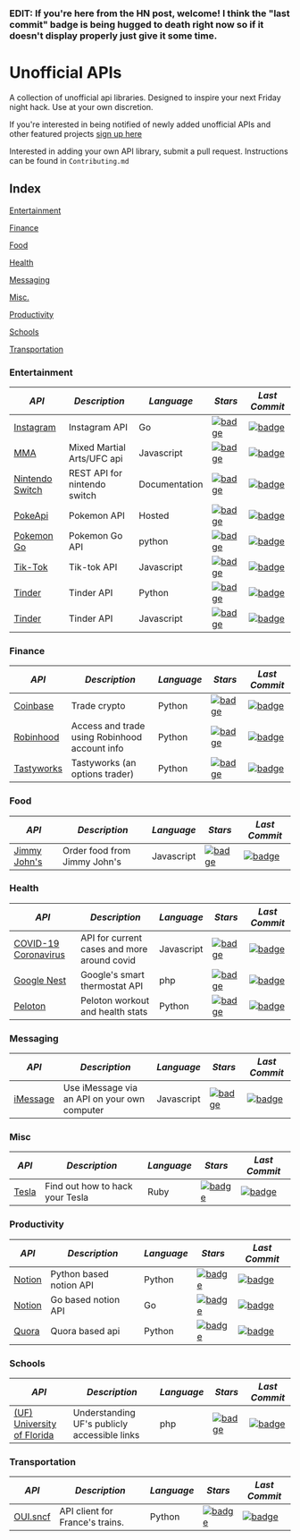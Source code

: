 ### EDIT: If you're here from the HN post, welcome! I think the "last commit" badge is being hugged to death right now so if it doesn't display properly just give it some time. 

# Unofficial APIs
A collection of unofficial api libraries. Designed to inspire your next Friday night hack. Use at your own discretion. 

If you're interested in being notified of newly added unofficial APIs and other featured projects [sign up here](https://forms.gle/e8nCivpTBNftNtgGA)

Interested in adding your own API library, submit a pull request. Instructions can be found in `Contributing.md`


## Index
[Entertainment](#entertainment)

[Finance](#finance)

[Food](#food)

[Health](#health)

[Messaging](#messaging)

[Misc.](#misc)

[Productivity](#productivity)

[Schools](#schools)

[Transportation](#transportation)

### Entertainment
*API* | *Description* | *Language* | *Stars* | *Last Commit*
--- | --- | --- | --- | ---
[Instagram](https://github.com/ahmdrz/goinsta) | Instagram API | Go | [![badge](https://img.shields.io/github/stars/ahmdrz/goinsta.svg?style=social&label=Star&maxAge=2592000)](https://github.com/ahmdrz/goinsta/stargazers) | [![badge](https://img.shields.io/badge/dynamic/json?url=https://api.github.com/repos/ahmdrz/goinsta/commits&label=Last%20Commit&query=$[0].commit.committer.date&color=important)](https://github.com/ahmdrz/goinsta)
[MMA](https://github.com/valish/mma-api) | Mixed Martial Arts/UFC api | Javascript | [![badge](https://img.shields.io/github/stars/valish/mma-api.svg?style=social&label=Star&maxAge=2592000)](https://github.com/valish/mma-api/stargazers) | [![badge](https://img.shields.io/badge/dynamic/json?url=https://api.github.com/repos/valish/mma-api/commits&label=Last%20Commit&query=$[0].commit.committer.date&color=important)](https://github.com/valish/mma-api)
[Nintendo Switch](https://github.com/ZekeSnider/NintendoSwitchRESTAPI) | REST API for nintendo switch | Documentation | [![badge](https://img.shields.io/github/stars/ZekeSnider/NintendoSwitchRESTAPI.svg?style=social&label=Star&maxAge=2592000)](https://github.com/ZekeSnider/NintendoSwitchRESTAPI/stargazers) | [![badge](https://img.shields.io/badge/dynamic/json?url=https://api.github.com/repos/ZekeSnider/NintendoSwitchRESTAPI/commits&label=Last%20Commit&query=$[0].commit.committer.date&color=important)](https://github.com/ZekeSnider/NintendoSwitchRESTAPI) 
[PokeApi](https://github.com/PokeAPI/pokeapi) | Pokemon API | Hosted | [![badge](https://img.shields.io/github/stars/PokeAPI/pokeapi.svg?style=social&label=Star&maxAge=2592000)](https://github.com/PokeAPI/pokeapi/stargazers) | [![badge](https://img.shields.io/badge/dynamic/json?url=https://api.github.com/repos/PokeAPI/pokeapi/commits&label=Last%20Commit&query=$[0].commit.committer.date&color=important)](https://github.com/PokeAPI/pokeapi)
[Pokemon Go](https://github.com/pogodevorg/pgoapi) | Pokemon Go API | python | [![badge](https://img.shields.io/github/stars/pogodevorg/pgoapi.svg?style=social&label=Star&maxAge=2592000)](https://github.com/pogodevorg/pgoapi/stargazers) | [![badge](https://img.shields.io/badge/dynamic/json?url=https://api.github.com/repos/pogodevorg/pgoapi/commits&label=Last%20Commit&query=$[0].commit.committer.date&color=important)](https://github.com/pogodevorg/pgoapi)
[Tik-Tok](https://github.com/szdc/tiktok-api) | Tik-tok API | Javascript | [![badge](https://img.shields.io/github/stars/szdc/tiktok-api.svg?style=social&label=Star&maxAge=2592000)](https://github.com/szdc/tiktok-api/stargazers) | [![badge](https://img.shields.io/badge/dynamic/json?url=https://api.github.com/repos/szdc/tiktok-api/commits&label=Last%20Commit&query=$[0].commit.committer.date&color=important)](https://github.com/szdc/tiktok-api)
[Tinder](https://github.com/fbessez/Tinder) | Tinder API | Python | [![badge](https://img.shields.io/github/stars/fbessez/Tinder.svg?style=social&label=Star&maxAge=2592000)](https://github.com/fbessez/Tinder/stargazers) | [![badge](https://img.shields.io/badge/dynamic/json?url=https://api.github.com/repos/fbessez/Tinder/commits&label=Last%20Commit&query=$[0].commit.committer.date&color=important)](https://github.com/fbessez/Tinder)
[Tinder](https://github.com/alkawryk/tinderjs) | Tinder API | Javascript | [![badge](https://img.shields.io/github/stars/alkawryk/tinderjs.svg?style=social&label=Star&maxAge=2592000)](https://github.com/alkawryk/tinderjs/stargazers) | [![badge](https://img.shields.io/badge/dynamic/json?url=https://api.github.com/repos/alkawryk/tinderjs/commits&label=Last%20Commit&query=$[0].commit.committer.date&color=important)](https://github.com/alkawryk/tinderjs)

### Finance

*API* | *Description* | *Language* | *Stars* | *Last Commit*
--- | --- | --- | --- | ---
[Coinbase](https://github.com/danpaquin/coinbasepro-python) | Trade crypto | Python | [![badge](https://img.shields.io/github/stars/danpaquin/coinbasepro-python.svg?style=social&label=Star&maxAge=2592000)](https://github.com/danpaquin/coinbasepro-python/stargazers) | [![badge](https://img.shields.io/badge/dynamic/json?url=https://api.github.com/repos/danpaquin/coinbasepro-python/commits&label=Last%20Commit&query=$[0].commit.committer.date&color=important)](https://github.com/danpaquin/coinbasepro-python) 
[Robinhood](https://github.com/robinhood-unofficial/pyrh) | Access and trade using Robinhood account info | Python | [![badge](https://img.shields.io/github/stars/robinhood-unofficial/pyrh.svg?style=social&label=Star&maxAge=2592000)](https://github.com/robinhood-unofficial/pyrh/stargazers) | [![badge](https://img.shields.io/badge/dynamic/json?url=https://api.github.com/repos/robinhood-unofficial/pyrh/commits&label=Last%20Commit&query=$[0].commit.committer.date&color=important)](https://github.com/robinhood-unofficial/pyrh)
[Tastyworks](https://github.com/boyan-soubachov/tastyworks_api) | Tastyworks (an options trader) | Python | [![badge](https://img.shields.io/github/stars/boyan-soubachov/tastyworks_api.svg?style=social&label=Star&maxAge=2592000)](https://github.com/boyan-soubachov/tastyworks_api/stargazers) | [![badge](https://img.shields.io/badge/dynamic/json?url=https://api.github.com/repos/boyan-soubachov/tastyworks_api/commits&label=Last%20Commit&query=$[0].commit.committer.date&color=important)](https://github.com/boyan-soubachov/tastyworks_api)

### Food

*API* | *Description* | *Language* | *Stars* | *Last Commit*
--- | --- | --- | --- | ---
[Jimmy John's](https://github.com/mmahler2/JimmyJohns) | Order food from Jimmy John's | Javascript | [![badge](https://img.shields.io/github/stars/mmahler2/JimmyJohns.svg?style=social&label=Star&maxAge=2592000)](https://github.com/mmahler2/JimmyJohns/stargazers) | [![badge](https://img.shields.io/badge/dynamic/json?url=https://api.github.com/repos/mmahler2/JimmyJohns/commits&label=Last%20Commit&query=$[0].commit.committer.date&color=important)](https://github.com/mmahler2/JimmyJohns) 

### Health

*API* | *Description* | *Language* | *Stars* | *Last Commit*
--- | --- | --- | --- | ---
[COVID-19 Coronavirus](https://github.com/NovelCOVID/API) | API for current cases and more around covid | Javascript | [![badge](https://img.shields.io/github/stars/NovelCOVID/API.svg?style=social&label=Star&maxAge=2592000)](https://github.com/NovelCOVID/API/stargazers) | [![badge](https://img.shields.io/badge/dynamic/json?url=https://api.github.com/repos/NovelCOVID/API/commits&label=Last%20Commit&query=$[0].commit.committer.date&color=important)](https://github.com/NovelCOVID/API)
[Google Nest](https://github.com/gboudreau/nest-api) | Google's smart thermostat API | php | [![badge](https://img.shields.io/github/stars/gboudreau/nest-api.svg?style=social&label=Star&maxAge=2592000)](https://github.com/gboudreau/nest-api/stargazers) | [![badge](https://img.shields.io/badge/dynamic/json?url=https://api.github.com/repos/gboudreau/nest-api/commits&label=Last%20Commit&query=$[0].commit.committer.date&color=important)](https://github.com/gboudreau/nest-api)
[Peloton](https://github.com/geudrik/peloton-client-library) | Peloton workout and health stats | Python | [![badge](https://img.shields.io/github/stars/geudrik/peloton-client-library.svg?style=social&label=Star&maxAge=2592000)](https://github.com/geudrik/peloton-client-library/stargazers) | [![badge](https://img.shields.io/badge/dynamic/json?url=https://api.github.com/repos/geudrik/peloton-client-library/commits&label=Last%20Commit&query=$[0].commit.committer.date&color=important)](https://github.com/geudrik/peloton-client-library)



### Messaging 

*API* | *Description* | *Language* | *Stars* | *Last Commit*
--- | --- | --- | --- | ---
[iMessage](https://github.com/wtfaremyinitials/osa-imessage) | Use iMessage via an API on your own computer | Javascript | [![badge](https://img.shields.io/github/stars/wtfaremyinitials/osa-imessage.svg?style=social&label=Star&maxAge=2592000)](https://github.com/wtfaremyinitials/osa-imessage/stargazers) | [![badge](https://img.shields.io/badge/dynamic/json?url=https://api.github.com/repos/wtfaremyinitials/osa-imessage/commits&label=Last%20Commit&query=$[0].commit.committer.date&color=important)](https://github.com/wtfaremyinitials/osa-imessage)

### Misc

*API* | *Description* | *Language* | *Stars* | *Last Commit*
--- | --- | --- | --- | ---
[Tesla](https://github.com/timdorr/tesla-api) | Find out how to hack your Tesla | Ruby | [![badge](https://img.shields.io/github/stars/timdorr/tesla-api.svg?style=social&label=Star&maxAge=2592000)](https://github.com/timdorr/tesla-api/stargazers) | [![badge](https://img.shields.io/badge/dynamic/json?url=https://api.github.com/repos/timdorr/tesla-api/commits&label=Last%20Commit&query=$[0].commit.committer.date&color=important)](https://github.com/timdorr/tesla-api)

### Productivity 

*API* | *Description* | *Language* | *Stars* | *Last Commit*
--- | --- | --- | --- | ---
[Notion](https://github.com/jamalex/notion-py) | Python based notion API | Python | [![badge](https://img.shields.io/github/stars/jamalex/notion-py.svg?style=social&label=Star&maxAge=2592000)](https://github.com/jamalex/notion-py/stargazers) | [![badge](https://img.shields.io/badge/dynamic/json?url=https://api.github.com/repos/jamalex/notion-py/commits&label=Last%20Commit&query=$[0].commit.committer.date&color=important)](https://github.com/jamalex/notion-py)
[Notion](https://github.com/kjk/notionapi) | Go based notion API | Go | [![badge](https://img.shields.io/github/stars/kjk/notionapi.svg?style=social&label=Star&maxAge=2592000)](https://github.com/kjk/notionapi/stargazers) | [![badge](https://img.shields.io/badge/dynamic/json?url=https://api.github.com/repos/kjk/notionapi/commits&label=Last%20Commit&query=$[0].commit.committer.date&color=important)](https://github.com/kjk/notionapi)
[Quora](https://github.com/csu/quora-api) | Quora based api | Python | [![badge](https://img.shields.io/github/stars/csu/quora-api.svg?style=social&label=Star&maxAge=2592000)](https://github.com/csu/quora-api/stargazers) | [![badge](https://img.shields.io/badge/dynamic/json?url=https://api.github.com/repos/csu/quora-api/commits&label=Last%20Commit&query=$[0].commit.committer.date&color=important)](https://github.com/csu/quora-api)

### Schools

*API* | *Description* | *Language* | *Stars* | *Last Commit*
--- | --- | --- | --- | ---
[(UF) University of Florida](https://github.com/Rolstenhouse/uf_api) | Understanding UF's publicly accessible links | php | [![badge](https://img.shields.io/github/stars/Rolstenhouse/uf_api.svg?style=social&label=Star&maxAge=2592000)](https://github.com/Rolstenhouse/uf_api/stargazers) | [![badge](https://img.shields.io/badge/dynamic/json?url=https://api.github.com/repos/Rolstenhouse/uf_api/commits&label=Last%20Commit&query=$[0].commit.committer.date&color=important)](https://github.com/Rolstenhouse/uf_api)

### Transportation

*API* | *Description* | *Language* | *Stars* | *Last Commit*
--- | --- | --- | --- | ---
[OUI.sncf](https://github.com/maxmouchet/locomotive) | API client for France's trains.  | Python | [![badge](https://img.shields.io/github/stars/maxmouchet/locomotive.svg?style=social&label=Star&maxAge=2592000)](https://github.com/maxmouchet/locomotive/stargazers) | [![badge](https://img.shields.io/badge/dynamic/json?url=https://api.github.com/repos/maxmouchet/locomotive/commits&label=Last%20Commit&query=$[0].commit.committer.date&color=important)](https://github.com/maxmouchet/locomotive)
